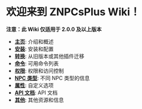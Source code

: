 # 欢迎来到 ZNPCsPlus Wiki！

**注意：此 Wiki 仅适用于 2.0.0 及以上版本**

- [**主页**](Home): 介绍和概述
- [**安装**](Setup): 安装和配置
- [**转换**](Converting): 从旧版本或其他插件迁移
- [**命令**](Commands): 可用命令列表
- [**权限**](Permissions): 权限和访问控制
- [**NPC 类型**](NPC-Types): 不同 NPC 类型的信息
- [**属性**](Properties): 自定义选项
- [**API 文档**](API): API 文档
- [**其他**](Other): 其他资源和信息